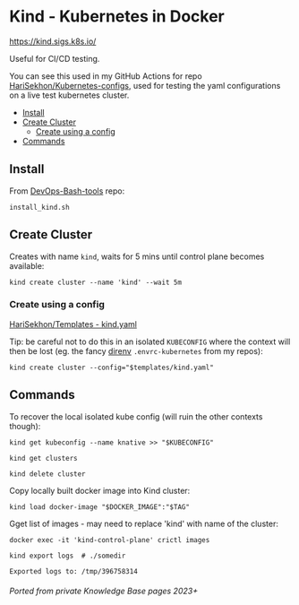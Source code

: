# Kind - Kubernetes in Docker

<https://kind.sigs.k8s.io/>

Useful for CI/CD testing.

You can see this used in my GitHub Actions for repo [HariSekhon/Kubernetes-configs](https://github.com/HariSekhon/Kubenretes-configs), used for testing the yaml configurations on a live test kubernetes cluster.

<!-- INDEX_START -->
- [Install](#install)
- [Create Cluster](#create-cluster)
  - [Create using a config](#create-using-a-config)
- [Commands](#commands)
<!-- INDEX_END -->

## Install

From [DevOps-Bash-tools](devops-bash-tools.md) repo:
```shell
install_kind.sh
```

## Create Cluster

Creates with name `kind`, waits for 5 mins until control plane becomes available:

```shell
kind create cluster --name 'kind' --wait 5m
```

### Create using a config

[HariSekhon/Templates - kind.yaml](https://github.com/HariSekhon/Templates/blob/master/kind.yaml)

Tip: be careful not to do this in an isolated `KUBECONFIG` where the context will then be lost (eg. the fancy [direnv](direnv.md) `.envrc-kubernetes` from my repos):

```shell
kind create cluster --config="$templates/kind.yaml"
```

## Commands

To recover the local isolated kube config (will ruin the other contexts though):

```shell
kind get kubeconfig --name knative >> "$KUBECONFIG"
```

```shell
kind get clusters
```

```shell
kind delete cluster
```

Copy locally built docker image into Kind cluster:

```shell
kind load docker-image "$DOCKER_IMAGE":"$TAG"
```
Gget list of images - may need to replace 'kind' with name of the cluster:

```shell
docker exec -it 'kind-control-plane' crictl images
```

```shell
kind export logs  # ./somedir
```
```
Exported logs to: /tmp/396758314
```

###### Ported from private Knowledge Base pages 2023+
